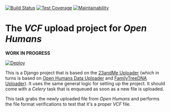 [![Build Status](https://travis-ci.org/OpenHumans/oh-23andme-source.svg?branch=master)](https://travis-ci.org/OpenHumans/oh-23andme-source)
[![Test Coverage](https://api.codeclimate.com/v1/badges/a21c2545bf9356bf1277/test_coverage)](https://codeclimate.com/github/OpenHumans/oh-23andme-source/test_coverage)
[![Maintainability](https://api.codeclimate.com/v1/badges/a21c2545bf9356bf1277/maintainability)](https://codeclimate.com/github/OpenHumans/oh-23andme-source/maintainability)


# The *VCF* upload project for *Open Humans*

**WORK IN PROGRESS**

[![Deploy](https://www.herokucdn.com/deploy/button.svg)](https://heroku.com/deploy)

This is a Django project that is based on the [23andMe Uploader](https://www.github.com/OpenHumans/oh-23andme-source) (which in turns is based on [Open Humans Data Uploader](https://www.github.com/gedankenstuecke/oh_data_uploader) and [FamilyTreeDNA Uploader](https://www.github.com/gedankenstuecke/ftdna-upload)). It uses the same general logic for setting up the project. It should come with a *Celery* task that is enqueued as soon as a new file is uploaded.

This task grabs the newly uploaded file from *Open Humans* and performs the file format verifications to test that it's a proper *VCF* file. 
